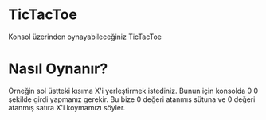 # TicTacToe
Konsol üzerinden oynayabileceğiniz TicTacToe

# Nasıl Oynanır?
Örneğin sol üstteki kısıma X'i yerleştirmek istediniz. Bunun için konsolda 0 0 şekilde girdi yapmanız gerekir. Bu bize 0 değeri atanmış sütuna ve 0 değeri atanmış satıra X'i koymamızı söyler.
